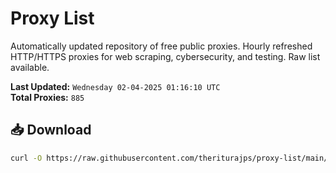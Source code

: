 # Proxy List

Automatically updated repository of free public proxies. Hourly refreshed HTTP/HTTPS proxies for web scraping, cybersecurity, and testing. Raw list available.

**Last Updated:** `Wednesday 02-04-2025 01:16:10 UTC`  
**Total Proxies:** `885`

## 📥 Download
```bash
curl -O https://raw.githubusercontent.com/theriturajps/proxy-list/main/proxies.txt

